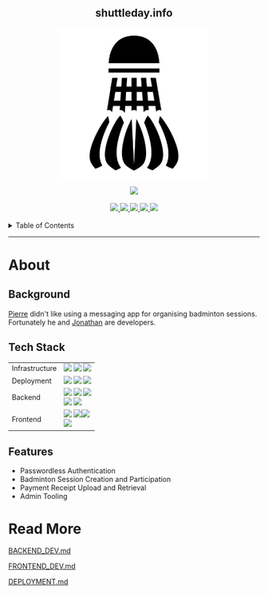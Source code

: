 <div align='center'>

## shuttleday.info

<p>
  <img src="docs/shuttlecock.webp" width=300>
</p>
<p>
  <a href="https://github.com/PScoriae/PCPartsTool/blob/main/LICENSE.md">
    <img src="https://img.shields.io/badge/license-WTFPL-brightgreen">
  </a>
</p>
<a href="https://jenkins.pierreccesario.com/job/Shuttleday/">
        <img src="https://jenkins.pierreccesario.com/buildStatus/icon?job=Shuttleday">
</a>
<a href="https://sonarqube.pierreccesario.com/dashboard?id=shuttleday_shuttleday_AYaC1XqOjJNBmqHJy_6N">
    <img src="https://sonarqube.pierreccesario.com/api/project_badges/measure?project=shuttleday_shuttleday_AYaC1XqOjJNBmqHJy_6N&metric=alert_status&token=sqb_9aeb7c71da525241c292560b8787ce67ff1a529c">
</a>
<a href="https://sonarqube.pierreccesario.com/dashboard?id=shuttleday_shuttleday_AYaC1XqOjJNBmqHJy_6N">
    <img src="https://sonarqube.pierreccesario.com/api/project_badges/measure?project=shuttleday_shuttleday_AYaC1XqOjJNBmqHJy_6N&metric=security_rating&token=sqb_9aeb7c71da525241c292560b8787ce67ff1a529c">
</a>
<a href="https://sonarqube.pierreccesario.com/dashboard?id=shuttleday_shuttleday_AYaC1XqOjJNBmqHJy_6N">
    <img src="https://sonarqube.pierreccesario.com/api/project_badges/measure?project=shuttleday_shuttleday_AYaC1XqOjJNBmqHJy_6N&metric=sqale_rating&token=sqb_9aeb7c71da525241c292560b8787ce67ff1a529c">
</a>
<a href="https://sonarqube.pierreccesario.com/dashboard?id=shuttleday_shuttleday_AYaC1XqOjJNBmqHJy_6N">
    <img src="https://sonarqube.pierreccesario.com/api/project_badges/measure?project=shuttleday_shuttleday_AYaC1XqOjJNBmqHJy_6N&metric=reliability_rating&token=sqb_9aeb7c71da525241c292560b8787ce67ff1a529c">
</a>

</div>
</br>
<details>
  <summary>Table of Contents</summary>
  <ol>
    <li>
      <a href="#about">About</a>
      <ol>
        <li><a href="#features">Features</a></li>
        <li><a href="#cloud-architecture">Cloud Architecture</a></li>
      </ol>
    </li>
    <li><a href="#installation">Installation</a></li>
    <li>
      <a href="#developing">Developing</a>
    </li>
    <li>
      <a href="#testing">Testing</a>
    </li>
    <li>
      <a href="#building">Building</a>
    </li>
    <li>
      <a href="#deployment">Deployment</a>
      <ol>
        <li><a href="#cloud-deployment">Cloud Deployment</a></li>
        <li><a href="#local-deployment">Local Deployment</a></li>
      </ol>
    </li>
  </ol>
</details>
<hr/>

# About

## Background

[Pierre](https://pierreccesario.com) didn't like using a messaging app for organising badminton sessions. Fortunately he and [Jonathan](https://tjonathan.com) are developers.

## Tech Stack

|                |                                                                                                                                                                                                                                                                                                                                                                                                                                                                                                                                                                       |
| -------------- | --------------------------------------------------------------------------------------------------------------------------------------------------------------------------------------------------------------------------------------------------------------------------------------------------------------------------------------------------------------------------------------------------------------------------------------------------------------------------------------------------------------------------------------------------------------------- |
| Infrastructure | <img src="https://img.shields.io/badge/Amazon_AWS-FF9900?style=for-the-badge&logo=amazonaws&logoColor=white"> <img src="https://img.shields.io/badge/Cloudflare-F38020?style=for-the-badge&logo=Cloudflare&logoColor=white"> <img src="https://img.shields.io/badge/Nginx-009639?style=for-the-badge&logo=nginx&logoColor=white">                                                                                                                                                                                                                                     |
| Deployment     | <img src="https://img.shields.io/badge/Jenkins-D24939?style=for-the-badge&logo=Jenkins&logoColor=white"> <img src="https://img.shields.io/badge/Sonar%20cloud-F3702A?style=for-the-badge&logo=sonarcloud&logoColor=white"> <img src="https://img.shields.io/badge/Docker-2CA5E0?style=for-the-badge&logo=docker&logoColor=white">                                                                                                                                                                                                                                     |
| Backend        | <img src="https://img.shields.io/badge/MongoDB-4EA94B?style=for-the-badge&logo=mongodb&logoColor=white"> <img src="https://img.shields.io/badge/Node.js-339933?style=for-the-badge&logo=nodedotjs&logoColor=white"> <img src="https://img.shields.io/badge/TypeScript-007ACC?style=for-the-badge&logo=typescript&logoColor=white"> </br> <img src="https://img.shields.io/badge/Express.js-000000?style=for-the-badge&logo=express&logoColor=white"> <img src="https://img.shields.io/badge/JWT-000000?style=for-the-badge&logo=JSON%20web%20tokens&logoColor=white"> |
| Frontend       | <img src="https://img.shields.io/badge/React-20232A?style=for-the-badge&logo=react&logoColor=61DAFB"> <img src="https://img.shields.io/badge/JavaScript-323330?style=for-the-badge&logo=javascript&logoColor=F7DF1E"><img src="https://img.shields.io/badge/Webpack-8DD6F9?style=for-the-badge&logo=Webpack&logoColor=white"> </br> <img src="https://img.shields.io/badge/Material%20UI-007FFF?style=for-the-badge&logo=mui&logoColor=white">                                                                                                                        |

## Features

- Passwordless Authentication
- Badminton Session Creation and Participation
- Payment Receipt Upload and Retrieval
- Admin Tooling

# Read More

[BACKEND_DEV.md](./BACKEND_DEV.md)

[FRONTEND_DEV.md](./FRONTEND_DEV.md)

[DEPLOYMENT.md](./DEPLOYMENT.md)
